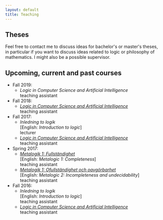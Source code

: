 ```yaml
---
layout: default
title: Teaching
---
```

## Theses
Feel free to contact me to discuss ideas for bachelor's or master's theses, in
particular if you want to discuss ideas related to logic or philosophy of
mathematics. I might also be a possible supervisor.

## Upcoming, current and past courses
- Fall 2019:
  - *Logic in Computer Science and Artificial Intelligence*  
    teaching assistant
- Fall 2018:
  - [*Logic in Computer Science and Artificial Intelligence*](https://www2.philosophy.su.se/goranko/Courses2018/LiCSAI-2018.html)  
    teaching assistant
- Fall 2017:
  - *Inledning to logik*  
    [English: *Introduction to logic*]  
    lecturer
  - [*Logic in Computer Science and Artificial Intelligence*](https://www2.philosophy.su.se/goranko/Courses2017/LiCSAI-2017.html)  
    teaching assistant
- Spring 2017:
  - [*Metalogik 1: Fullständighet*](https://www.philosophy.su.se/utbildning/kurser/grundniv%C3%A5/deltidskurser/2.39025)  
    [English: *Metalogic 1: Completeness*]  
    teaching assistant
  - [*Metalogik 1: Ofullständighet och oavgörbarhet*](https://www.philosophy.su.se/utbildning/kurser/grundniv%C3%A5/deltidskurser/2.39026/metalogik-2-ofullst%C3%A4ndighet-och-oavg%C3%B6rbarhet-7-5-hp-1.218009)  
    [English: *Metalogic 2: Incompleteness and undecidability*]  
    teaching assistant
- Fall 2016:
  - *Inledning to logik*  
    [English: *Introduction to logic*]  
    teaching assistant
  - [*Logic in Computer Science and Artificial Intelligence*](https://www2.philosophy.su.se/goranko/Courses2016/LiCSAI-2016.html)  
    teaching assistant
